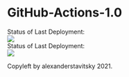 # GitHub-Actions-1.0

Status of Last Deployment:<br>
<img src="https://github.com/alexanderstavitsky/github-actions1/workflows/Jekyll site CI/badge.svg?branch=main"><br>
Status of Last Deployment:<br>
<img src="https://github.com/alexanderstavitsky/github-actions1/workflows/GitHub-Actions-1.0/badge.svg?branch=main"><br>


Copyleft by alexanderstavitsky 2021.

